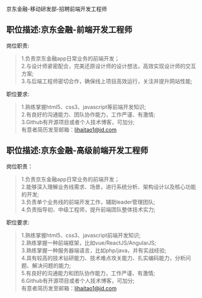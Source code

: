 
京东金融-移动研发部-招聘前端开发工程师

职位描述:京东金融-前端开发工程师
----

岗位职责:
   
>1.负责京东金融app日常业务的前端开发；   
>2.与设计师紧密配合，完美还原设计师的设计想法，高效实现设计师的交互方案;   
>3.与后端工程师密切合作，确保线上项目高效运行，关注并提升网站性能;

职位要求:
   
>1.熟练掌握html5、css3、javascript等前端开发知识;    
>2.有良好的沟通能力、团队协作能力，工作严谨、有激情;   
>3.Github有开源项目或者个人技术博客，可加分;		
>有意者简历发至邮箱：lihaitao1@jd.com

		
		
职位描述:京东金融-高级前端开发工程师
----
岗位职责：    
>1.负责京东金融app日常业务的前端开发；   
>2.能够深入理解业务线需求、场景，进行系统分析、架构设计以及核心功能的开发;   
>3.负责单个业务线的前端开发工作，辅助leader管理团队;   
>4.负责指导初、中级工程师，提升前端团队整体技术实力;   

职位要求:   
>1.熟练掌握html5、css3、javascript前端开发知识;    
>2.熟练掌握一种前端框架，比如vue/ReactJS/AngularJS;    
>3.熟练掌握一种服务器端语言，比如php/java，并有实战经验;   
>4.具有较高的技术钻研能力、技术难点攻关能力、扎实编码能力，分析问题、解决问题的能力;   
>5.有良好的沟通能力和团队协作能力，工作严谨、有激情;   
>6.Github有开源项目或者个人技术博客，可加分;		
>有意者简历发至邮箱：lihaitao1@jd.com
